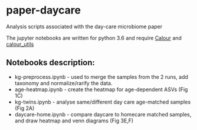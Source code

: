 # paper-daycare
Analysis scripts associated with the day-care microbiome paper

The jupyter notebooks are written for python 3.6 and require [Calour](https://github.com/biocore/calour) and [calour_utils](https://github.com/amnona/calour_utils)


## Notebooks description:
* kg-preprocess.ipynb - used to merge the samples from the 2 runs, add taxonomy and normalize/rarify the data.
* age-heatmap.ipynb - create the heatmap for age-dependent ASVs (Fig 1C)
* kg-twins.ipynb - analyse same/different day care age-matched samples (Fig 2A)
* daycare-home.ipynb - compare daycare to homecare matched samples, and draw heatmap and venn diagrams (Fig 3E,F)
